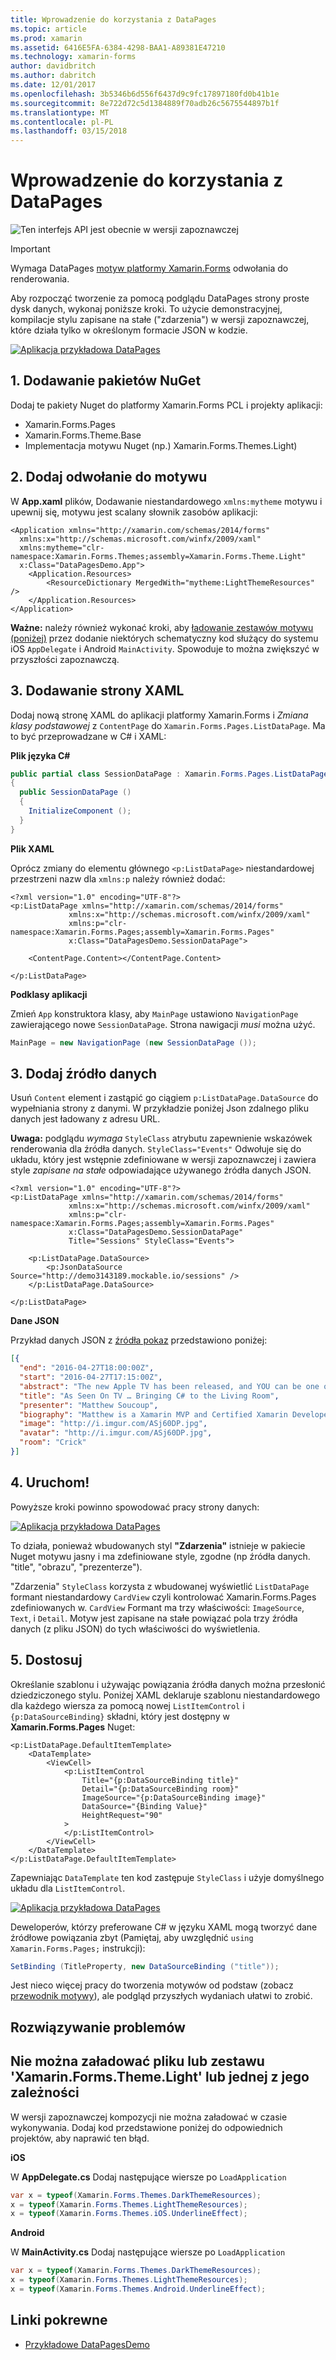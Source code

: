 ```yaml
---
title: Wprowadzenie do korzystania z DataPages
ms.topic: article
ms.prod: xamarin
ms.assetid: 6416E5FA-6384-4298-BAA1-A89381E47210
ms.technology: xamarin-forms
author: davidbritch
ms.author: dabritch
ms.date: 12/01/2017
ms.openlocfilehash: 3b5346b6d556f6437d9c9fc17897180fd0b41b1e
ms.sourcegitcommit: 8e722d72c5d1384889f70adb26c5675544897b1f
ms.translationtype: MT
ms.contentlocale: pl-PL
ms.lasthandoff: 03/15/2018
---
```

# <a name="getting-started-with-datapages"></a>Wprowadzenie do korzystania z DataPages

![](~/media/shared/preview.png "Ten interfejs API jest obecnie w wersji zapoznawczej")

> [!IMPORTANT]
> Wymaga DataPages [motyw platformy Xamarin.Forms](~/xamarin-forms/user-interface/themes/index.md) odwołania do renderowania.


Aby rozpocząć tworzenie za pomocą podglądu DataPages strony proste dysk danych, wykonaj poniższe kroki. To użycie demonstracyjnej, kompilacje stylu zapisane na stałe ("zdarzenia") w wersji zapoznawczej, które działa tylko w określonym formacie JSON w kodzie.

[![](get-started-images/demo-sml.png "Aplikacja przykładowa DataPages")](get-started-images/demo.png#lightbox "DataPages przykładowej aplikacji")

## <a name="1-add-nuget-packages"></a>1. Dodawanie pakietów NuGet

Dodaj te pakiety Nuget do platformy Xamarin.Forms PCL i projekty aplikacji:

* Xamarin.Forms.Pages
* Xamarin.Forms.Theme.Base
* Implementacja motywu Nuget (np.) Xamarin.Forms.Themes.Light)

## <a name="2-add-theme-reference"></a>2. Dodaj odwołanie do motywu

W **App.xaml** plików, Dodawanie niestandardowego `xmlns:mytheme` motywu i upewnij się, motywu jest scalany słownik zasobów aplikacji:

```xaml
<Application xmlns="http://xamarin.com/schemas/2014/forms"
  xmlns:x="http://schemas.microsoft.com/winfx/2009/xaml"
  xmlns:mytheme="clr-namespace:Xamarin.Forms.Themes;assembly=Xamarin.Forms.Theme.Light"
  x:Class="DataPagesDemo.App">
    <Application.Resources>
        <ResourceDictionary MergedWith="mytheme:LightThemeResources" />
    </Application.Resources>
</Application>
```

**Ważne:** należy również wykonać kroki, aby [ładowanie zestawów motywu (poniżej)](#loadtheme) przez dodanie niektórych schematyczny kod służący do systemu iOS `AppDelegate` i Android `MainActivity`. Spowoduje to można zwiększyć w przyszłości zapoznawczą.


## <a name="3-add-a-xaml-page"></a>3. Dodawanie strony XAML

Dodaj nową stronę XAML do aplikacji platformy Xamarin.Forms i *Zmiana klasy podstawowej* z `ContentPage` do `Xamarin.Forms.Pages.ListDataPage`. Ma to być przeprowadzane w C# i XAML:

**Plik języka C#**

```csharp
public partial class SessionDataPage : Xamarin.Forms.Pages.ListDataPage // was ContentPage
{
  public SessionDataPage ()
  {
    InitializeComponent ();
  }
}
```

**Plik XAML**

Oprócz zmiany do elementu głównego `<p:ListDataPage>` niestandardowej przestrzeni nazw dla `xmlns:p` należy również dodać:

```xaml
<?xml version="1.0" encoding="UTF-8"?>
<p:ListDataPage xmlns="http://xamarin.com/schemas/2014/forms"
             xmlns:x="http://schemas.microsoft.com/winfx/2009/xaml"
             xmlns:p="clr-namespace:Xamarin.Forms.Pages;assembly=Xamarin.Forms.Pages"
             x:Class="DataPagesDemo.SessionDataPage">

    <ContentPage.Content></ContentPage.Content>

</p:ListDataPage>
```

**Podklasy aplikacji**

Zmień `App` konstruktora klasy, aby `MainPage` ustawiono `NavigationPage` zawierającego nowe `SessionDataPage`. Strona nawigacji *musi* można użyć.

```csharp
MainPage = new NavigationPage (new SessionDataPage ());
```

## <a name="3-add-the-datasource"></a>3. Dodaj źródło danych

Usuń `Content` element i zastąpić go ciągiem `p:ListDataPage.DataSource` do wypełniania strony z danymi. W przykładzie poniżej Json zdalnego pliku danych jest ładowany z adresu URL.

**Uwaga:** podglądu *wymaga* `StyleClass` atrybutu zapewnienie wskazówek renderowania dla źródła danych. `StyleClass="Events"` Odwołuje się do układu, który jest wstępnie zdefiniowane w wersji zapoznawczej i zawiera style *zapisane na stałe* odpowiadające używanego źródła danych JSON.

```xaml
<?xml version="1.0" encoding="UTF-8"?>
<p:ListDataPage xmlns="http://xamarin.com/schemas/2014/forms"
             xmlns:x="http://schemas.microsoft.com/winfx/2009/xaml"
             xmlns:p="clr-namespace:Xamarin.Forms.Pages;assembly=Xamarin.Forms.Pages"
             x:Class="DataPagesDemo.SessionDataPage"
             Title="Sessions" StyleClass="Events">

    <p:ListDataPage.DataSource>
        <p:JsonDataSource Source="http://demo3143189.mockable.io/sessions" />
    </p:ListDataPage.DataSource>

</p:ListDataPage>
```

**Dane JSON**

Przykład danych JSON z [źródła pokaz](http://demo3143189.mockable.io/sessions) przedstawiono poniżej:

```json
[{
  "end": "2016-04-27T18:00:00Z",
  "start": "2016-04-27T17:15:00Z",
  "abstract": "The new Apple TV has been released, and YOU can be one of the first developers to write apps for it. To make things even better, you can build these apps in C#! This session will introduce the basics of how to create a tvOS app with Xamarin, including: differences between tvOS and iOS APIs, TV user interface best practices, responding to user input, as well as the capabilities and limitations of building apps for a television. Grab some popcorn—this is going to be good!",
  "title": "As Seen On TV … Bringing C# to the Living Room",
  "presenter": "Matthew Soucoup",
  "biography": "Matthew is a Xamarin MVP and Certified Xamarin Developer from Madison, WI. He founded his company Code Mill Technologies and started the Madison Mobile .Net Developers Group.  Matt regularly speaks on .Net and Xamarin development at user groups, code camps and conferences throughout the Midwest. Matt gardens hot peppers, rides bikes, and loves Wisconsin micro-brews and cheese.",
  "image": "http://i.imgur.com/ASj60DP.jpg",
  "avatar": "http://i.imgur.com/ASj60DP.jpg",
  "room": "Crick"
}]
```

## <a name="4-run"></a>4. Uruchom!

Powyższe kroki powinno spowodować pracy strony danych:

[![](get-started-images/demo-sml.png "Aplikacja przykładowa DataPages")](get-started-images/demo.png#lightbox "DataPages przykładowej aplikacji")

To działa, ponieważ wbudowanych styl **"Zdarzenia"** istnieje w pakiecie Nuget motywu jasny i ma zdefiniowane style, zgodne (np źródła danych. "title", "obrazu", "prezenterze").

"Zdarzenia" `StyleClass` korzysta z wbudowanej wyświetlić `ListDataPage` formant niestandardowy `CardView` czyli kontrolować Xamarin.Forms.Pages zdefiniowanych w. `CardView` Formant ma trzy właściwości: `ImageSource`, `Text`, i `Detail`. Motyw jest zapisane na stałe powiązać pola trzy źródła danych (z pliku JSON) do tych właściwości do wyświetlenia.

## <a name="5-customize"></a>5. Dostosuj

Określanie szablonu i używając powiązania źródła danych można przesłonić dziedziczonego stylu. Poniżej XAML deklaruje szablonu niestandardowego dla każdego wiersza za pomocą nowej `ListItemControl` i `{p:DataSourceBinding}` składni, który jest dostępny w **Xamarin.Forms.Pages** Nuget:

```xaml
<p:ListDataPage.DefaultItemTemplate>
    <DataTemplate>
        <ViewCell>
            <p:ListItemControl
                Title="{p:DataSourceBinding title}"
                Detail="{p:DataSourceBinding room}"
                ImageSource="{p:DataSourceBinding image}"
                DataSource="{Binding Value}"
                HeightRequest="90"
            >
            </p:ListItemControl>
        </ViewCell>
    </DataTemplate>
</p:ListDataPage.DefaultItemTemplate>
```

Zapewniając `DataTemplate` ten kod zastępuje `StyleClass` i użyje domyślnego układu dla `ListItemControl`.

[![](get-started-images/custom-sml.png "Aplikacja przykładowa DataPages")](get-started-images/custom.png#lightbox "DataPages przykładowej aplikacji")

Deweloperów, którzy preferowane C# w języku XAML mogą tworzyć dane źródłowe powiązania zbyt (Pamiętaj, aby uwzględnić `using Xamarin.Forms.Pages;` instrukcji):

```csharp
SetBinding (TitleProperty, new DataSourceBinding ("title"));
```


Jest nieco więcej pracy do tworzenia motywów od podstaw (zobacz [przewodnik motywy](~/xamarin-forms/user-interface/themes/index.md)), ale podgląd przyszłych wydaniach ułatwi to zrobić.


## <a name="troubleshooting"></a>Rozwiązywanie problemów

<a name="loadtheme" />

## <a name="could-not-load-file-or-assembly-xamarinformsthemelight-or-one-of-its-dependencies"></a>Nie można załadować pliku lub zestawu 'Xamarin.Forms.Theme.Light' lub jednej z jego zależności

W wersji zapoznawczej kompozycji nie można załadować w czasie wykonywania. Dodaj kod przedstawione poniżej do odpowiednich projektów, aby naprawić ten błąd.

**iOS**

W **AppDelegate.cs** Dodaj następujące wiersze po `LoadApplication`

```csharp
var x = typeof(Xamarin.Forms.Themes.DarkThemeResources);
x = typeof(Xamarin.Forms.Themes.LightThemeResources);
x = typeof(Xamarin.Forms.Themes.iOS.UnderlineEffect);
```

**Android**

W **MainActivity.cs** Dodaj następujące wiersze po `LoadApplication`

```csharp
var x = typeof(Xamarin.Forms.Themes.DarkThemeResources);
x = typeof(Xamarin.Forms.Themes.LightThemeResources);
x = typeof(Xamarin.Forms.Themes.Android.UnderlineEffect);
```



## <a name="related-links"></a>Linki pokrewne

- [Przykładowe DataPagesDemo](https://github.com/xamarin/xamarin-forms-samples/tree/master/Pages/DataPagesDemo)
